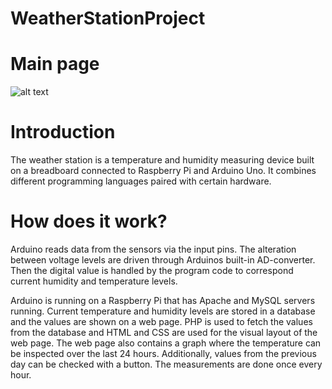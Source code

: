 # WeatherStationProject

# Main page
![alt text](https://user-images.githubusercontent.com/32328856/47870685-cc1c8980-de12-11e8-803e-77e3edbb8355.PNG)
# Introduction
The weather station is a temperature and humidity measuring device built on a breadboard connected to Raspberry Pi and Arduino Uno. It combines different programming languages paired with certain hardware.

# How does it work?
Arduino reads data from the sensors via the input pins. The alteration between voltage levels are driven through Arduinos built-in AD-converter. Then the digital value is handled by the program code to correspond current humidity and temperature levels.

Arduino is running on a Raspberry Pi that has Apache and MySQL servers running. Current temperature and humidity levels are stored in a database and the values are shown on a web page. PHP is used to fetch the values from the database and HTML and CSS are used for the visual layout of the web page. The web page also contains a graph where the temperature can be inspected over the last 24 hours. Additionally, values from the previous day can be checked with a button. The measurements are done once every hour. 



